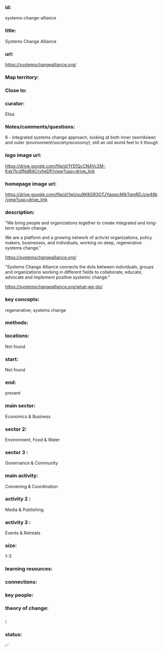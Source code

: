 ### id: 
  systems-change-alliance
### title: 
  Systems Change Alliance
### url: 
  https://systemschangealliance.org/ 
### Map territory: 
  
### Close to: 
  
### curator: 
  Elisa
### Notes/comments/questions: 
  8 - integrated systems change approach, looking at both inner (worldview) and outer (environment/society/economy); still an old world feel to it though
### logo image url: 
  https://drive.google.com/file/d/1YEfQcCN4Vc2M-Ksk7tcdfNdR4CryheDP/view?usp=drive_link
### homepage image url: 
  https://drive.google.com/file/d/1wUou9K8GR3OTJYaqwcMlkTgmRDJzw48k/view?usp=drive_link
### description: 
  "We bring people and organizations together to create integrated and long-term system change. 

We are a platform and a growing network of activist organizations, policy makers, businesses, and individuals, working on deep, regenerative systems change."

https://systemschangealliance.org/

"Systems Change Alliance connects the dots between individuals, groups and organizations working in different fields to collaborate, educate, advocate and implement positive systemic change."

https://systemschangealliance.org/what-we-do/
### key concepts: 
  regenerative; systems change
### methods: 
  
### locations: 
  Not found
### start: 
  Not found
### end: 
  present
### main sector: 
  Economics & Business
### sector 2: 
  Environment, Food & Water
### sector 3 : 
  Governance & Community
### main activity: 
  Convening & Coordination
### activity 2 : 
  Media & Publishing
### activity 3 : 
  Events & Retreats
### size: 
  1-3
### learning resources: 
  
### connections: 
  
### key people: 
  
### theory of change: 
  
### : 
  
### status: 
  ✅
